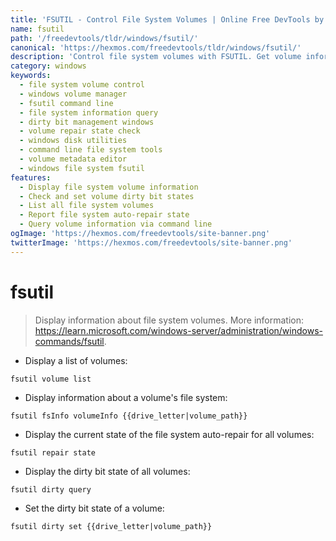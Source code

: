 ```yaml
---
title: 'FSUTIL - Control File System Volumes | Online Free DevTools by Hexmos'
name: fsutil
path: '/freedevtools/tldr/windows/fsutil/'
canonical: 'https://hexmos.com/freedevtools/tldr/windows/fsutil/'
description: 'Control file system volumes with FSUTIL. Get volume information, manage dirty bit states, and check repair status on Windows. Free online tool, no registration required.'
category: windows
keywords:
  - file system volume control
  - windows volume manager
  - fsutil command line
  - file system information query
  - dirty bit management windows
  - volume repair state check
  - windows disk utilities
  - command line file system tools
  - volume metadata editor
  - windows file system fsutil
features:
  - Display file system volume information
  - Check and set volume dirty bit states
  - List all file system volumes
  - Report file system auto-repair state
  - Query volume information via command line
ogImage: 'https://hexmos.com/freedevtools/site-banner.png'
twitterImage: 'https://hexmos.com/freedevtools/site-banner.png'
---
```


# fsutil

> Display information about file system volumes.
> More information: <https://learn.microsoft.com/windows-server/administration/windows-commands/fsutil>.

- Display a list of volumes:

`fsutil volume list`

- Display information about a volume's file system:

`fsutil fsInfo volumeInfo {{drive_letter|volume_path}}`

- Display the current state of the file system auto-repair for all volumes:

`fsutil repair state`

- Display the dirty bit state of all volumes:

`fsutil dirty query`

- Set the dirty bit state of a volume:

`fsutil dirty set {{drive_letter|volume_path}}`
